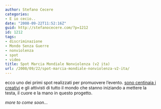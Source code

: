 ```yaml
---
author: Stefano Cecere
categories:
- E io cecio..
date: "2008-09-22T11:52:16Z"
guid: http://stefanocecere.com/?p=1212
id: 1212
tags:
- discriminazione
- Mondo Senza Guerre
- nonviolenza
- spot
- video
title: Spot Marcia Mondiale Nonviolenza (v2 ita)
url: /2008/09/22/spot-marcia-mondiale-nonviolenza-v2-ita/
---
```


ecco uno dei primi spot realizzati per promuovere l&#8217;evento. [sono centinaia i creativi](http://marchamundialcreative.blogspot.com/) e gli attivisti di tutto il mondo che stanno iniziando a mettere la testa, il cuore e la mano in questo progetto.

_more to come soon&#8230;_